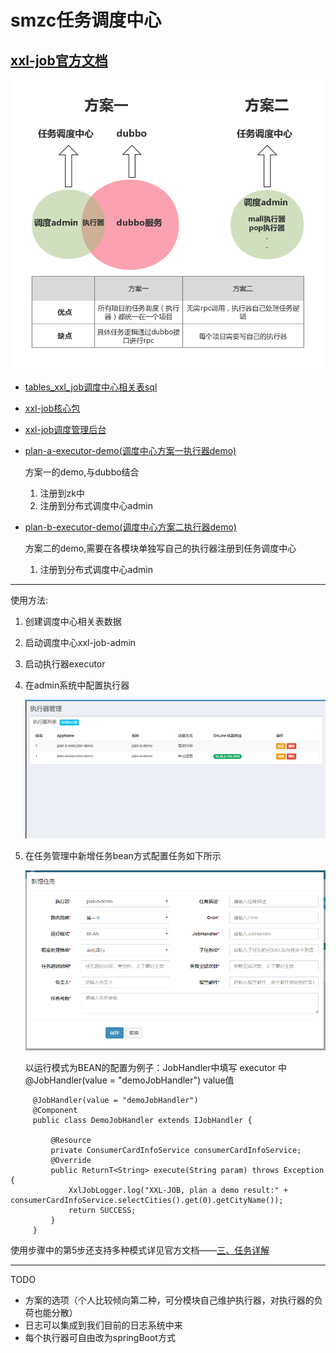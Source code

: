 smzc任务调度中心
==

[xxl-job官方文档](http://www.xuxueli.com/xxl-job/)
---

   ![image](https://github.com/Y-zd/smzc-job/blob/master/doc/images/smzc-job-design.png)


* [tables_xxl_job调度中心相关表sql](/doc/db/tables_xxl_job.sql)

* [xxl-job核心包](/xxl-job-core)

* [xxl-job调度管理后台](/xxl-job-admin)

* [plan-a-executor-demo(调度中心方案一执行器demo)](/plan-a-executor-demo)
    
    方案一的demo,与dubbo结合
     1. 注册到zk中
     2. 注册到分布式调度中心admin

* [plan-b-executor-demo(调度中心方案二执行器demo)](/plan-b-executor-demo)
    
    方案二的demo,需要在各模块单独写自己的执行器注册到任务调度中心
     1. 注册到分布式调度中心admin 

--- 
 使用方法:
   1. 创建调度中心相关表数据
   2. 启动调度中心xxl-job-admin
   3. 启动执行器executor
   4. 在admin系统中配置执行器
         
         ![image](https://github.com/Y-zd/smzc-job/blob/master/doc/images/executor-manager.png)
   
   5.  在任务管理中新增任务bean方式配置任务如下所示
   
          ![image](https://github.com/Y-zd/smzc-job/blob/master/doc/images/job-manager.png)

        以运行模式为BEAN的配置为例子：JobHandler中填写 executor 中 @JobHandler(value = "demoJobHandler") value值
```
     @JobHandler(value = "demoJobHandler")
     @Component
     public class DemoJobHandler extends IJobHandler {
         
         @Resource
         private ConsumerCardInfoService consumerCardInfoService;
         @Override
         public ReturnT<String> execute(String param) throws Exception {
             XxlJobLogger.log("XXL-JOB, plan a demo result:" + consumerCardInfoService.selectCities().get(0).getCityName());
             return SUCCESS;
         }
     }
```

使用步骤中的第5步还支持多种模式详见官方文档——[三、任务详解](https://gitee.com/xuxueli0323/xxl-job/blob/master/doc/XXL-JOB%E5%AE%98%E6%96%B9%E6%96%87%E6%A1%A3.md)

---
TODO
   * 方案的选项（个人比较倾向第二种，可分模块自己维护执行器，对执行器的负荷也能分散）
   * 日志可以集成到我们目前的日志系统中来
   * 每个执行器可自由改为springBoot方式



   
   
   
   
      
        










